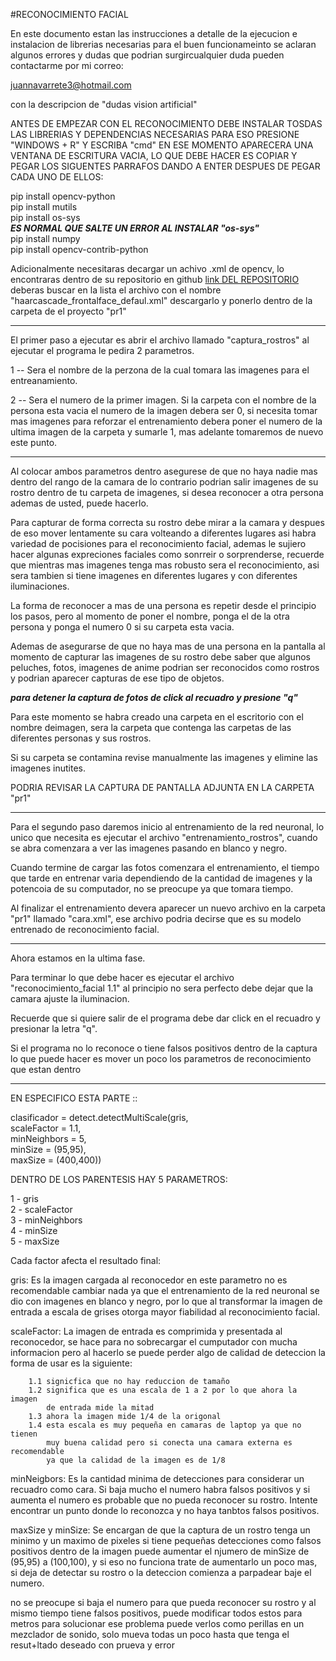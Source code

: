 #RECONOCIMIENTO FACIAL

En este documento estan las instrucciones a detalle de la ejecucion e instalacion de librerias necesarias para el buen funcionameinto se aclaran algunos errores y dudas que podrian surgircualquier duda pueden contactarme por mi correo:

juannavarrete3@hotmail.com 

con la descripcion de "dudas vision artificial"

ANTES DE EMPEZAR CON EL RECONOCIMIENTO DEBE INSTALAR TOSDAS LAS LIBRERIAS Y
DEPENDENCIAS NECESARIAS PARA ESO PRESIONE "WINDOWS + R" Y ESCRIBA "cmd"
EN ESE MOMENTO APARECERA UNA VENTANA DE ESCRITURA VACIA,
LO QUE DEBE HACER ES COPIAR Y PEGAR LOS SIGUENTES PARRAFOS DANDO A ENTER
DESPUES DE PEGAR CADA UNO DE ELLOS:

pip install opencv-python  
pip install mutils  
pip install os-sys  
		***ES NORMAL QUE SALTE UN ERROR AL INSTALAR "os-sys"***  
pip install numpy  
pip install opencv-contrib-python  

Adicionalmente necesitaras decargar un achivo .xml de
opencv, lo encontraras dentro de su repositorio en 
github [link DEL REPOSITORIO](https://github.com/opencv/opencv/tree/master/data/haarcascades) deberas buscar en la lista el archivo con el nombre "haarcascade_frontalface_defaul.xml" descargarlo y ponerlo dentro de la carpeta de el proyecto "pr1"

*********************************

El primer paso a ejecutar es abrir el archivo llamado "captura_rostros"
al ejecutar el programa le pedira 2 parametros.

1 -- Sera el nombre de la perzona de la cual tomara las
imagenes para el entreanamiento.

2 -- Sera el numero de la primer imagen. Si la carpeta con el nombre de
la persona esta vacia el numero de la imagen debera ser 0, si necesita
tomar mas imagenes para reforzar el entrenamiento debera poner 
el numero de la ultima imagen de la carpeta y sumarle 1, mas adelante
tomaremos de nuevo este punto.

********************************

Al colocar ambos parametros dentro asegurese de que no haya nadie mas
dentro del rango de la camara de lo contrario podrian salir imagenes
de su rostro dentro de tu carpeta de imagenes, si desea reconocer a 
otra persona ademas de usted, puede hacerlo.

Para capturar de forma correcta su rostro debe mirar a la camara y
despues de eso mover lentamente su cara volteando a diferentes lugares 
asi habra variedad de pocisiones para el reconocimiento facial, ademas
le sujiero hacer algunas expreciones faciales como sonrreir o
sorprenderse, recuerde que mientras mas imagenes tenga mas robusto
sera el reconocimiento, asi sera tambien si tiene imagenes en diferentes
lugares y con diferentes iluminaciones.

La forma de reconocer a mas de una persona es repetir desde el principio
los pasos, pero al momento de poner el nombre, ponga el de la otra persona
y ponga el numero 0 si su carpeta esta vacia.

Ademas de asegurarse de que no haya mas de una persona en la pantalla
al momento de capturar las imagenes de su rostro debe saber que 
algunos peluches, fotos, imagenes de anime podrian ser reconocidos
como rostros y podrian aparecer capturas de ese tipo de objetos.

***para detener la captura de fotos de click al recuadro y presione "q"***

Para este momento se habra creado una carpeta en el escritorio con el nombre
deimagen, sera la carpeta que contenga las carpetas de las diferentes personas
y sus rostros.

Si su carpeta se contamina revise manualmente las imagenes y
elimine las imagenes inutites.



PODRIA REVISAR LA CAPTURA DE PANTALLA ADJUNTA EN LA CARPETA "pr1"
**********************************

Para el segundo paso daremos inicio al entrenamiento de la red neuronal,
lo unico que necesita es ejecutar el archivo "entrenamiento_rostros",
cuando se abra comenzara a ver las imagenes pasando en blanco y negro.

Cuando termine de cargar las fotos comenzara el entrenamiento, el tiempo
que tarde en entrenar varia dependiendo de la cantidad de imagenes y
la potencoia de su computador, no se preocupe ya que tomara tiempo.

Al finalizar el entrenamiento devera aparecer un nuevo archivo en la carpeta
"pr1" llamado "cara.xml", ese archivo podria decirse que es su modelo entrenado de reconocimiento facial.

************************************
Ahora estamos en la ultima fase.

Para terminar lo que debe hacer es ejecutar el archivo "reconocimiento_facial 1.1"
al principio no sera perfecto debe dejar que la camara ajuste la iluminacion.

Recuerde que si quiere salir de el programa debe dar click en el recuadro y
presionar la letra "q".


Si el programa no lo reconoce o tiene falsos positivos dentro de la captura
lo que puede hacer es mover un poco los parametros de reconocimiento que estan dentro

******************************************************
EN ESPECIFICO ESTA PARTE ::


clasificador = detect.detectMultiScale(gris,  
		scaleFactor = 1.1,  
		minNeighbors = 5,   
		minSize = (95,95),  
		maxSize = (400,400))  

DENTRO DE LOS PARENTESIS HAY 5 PARAMETROS:

  
1 - gris  
2 - scaleFactor  
3 - minNeighbors  
4 - minSize  
5 - maxSize  

Cada factor afecta el resultado final:

gris: 
Es la imagen cargada al reconocedor en este parametro no es recomendable cambiar nada ya que 
el entrenamiento de la red neuronal se dio con imagenes en blanco y negro,
por lo que al transformar la imagen de entrada a escala de grises otorga mayor
fiabilidad al reconocimiento facial.

scaleFactor:
La imagen de entrada es comprimida y presentada al reconocedor, se hace para 
no sobrecargar el cumputador con mucha informacion pero al hacerlo se puede
perder algo de calidad de deteccion la forma de usar es la siguiente:


		1.1 signicfica que no hay reduccion de tamaño 
		1.2 significa que es una escala de 1 a 2 por lo que ahora la imagen
			de entrada mide la mitad
		1.3 ahora la imagen mide 1/4 de la origonal
		1.4 esta escala es muy pequeña en camaras de laptop ya que no tienen
			muy buena calidad pero si conecta una camara externa es recomendable
			ya que la calidad de la imagen es de 1/8


minNeigbors:
Es la cantidad minima de detecciones para considerar un recuadro como cara.
Si baja mucho el numero habra falsos positivos y si aumenta el numero es probable
que no pueda reconocer su rostro.
Intente encontrar un punto donde lo reconozca y no haya tanbtos falsos positivos.


maxSize y minSize: 
Se encargan de que la captura de un rostro tenga un minimo y un maximo
de pixeles si tiene pequeñas detecciones como falsos positivos dentro de la imagen
puede aumentar el njumero de minSize de (95,95) a (100,100), y si eso no funciona
trate de aumentarlo un poco mas, si deja de detectar su rostro o la deteccion 
comienza a parpadear baje el numero.

no se preocupe si baja el numero para que pueda reconocer su rostro y al mismo tiempo 
tiene falsos positivos, puede modificar todos estos para metros para solucionar ese problema
puede verlos como perillas en un mezclador de sonido, solo mueva todas un poco hasta que
tenga el resut+ltado deseado con prueva y error




